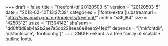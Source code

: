 +++
draft = false
title = "freefont-ttf 20120503-5"
version = "20120503-5"
date = "2018-02-10T13:27:39"
categories = ['fonts-extra']
upstreamurl = "http://savannah.gnu.org/projects/freefont/"
arch = "x86_64"
size = "4250312"
usize = "11304142"
sha1sum = "dd0ffdd8ab4a2b2ae7a5db228eea6e8eeb94fedf"
depends = "['mkfontdir', 'mkfontscale', 'fontconfig']"
+++
GNU FreeFont is a free family of scalable outline fonts.